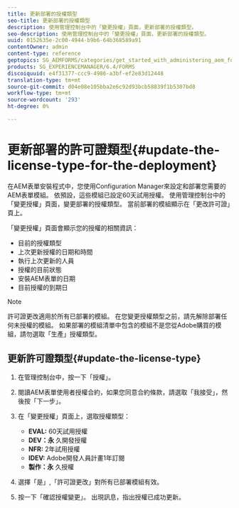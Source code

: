 ```yaml
---
title: 更新部署的授權類型
seo-title: 更新部署的授權類型
description: 使用管理控制台中的「變更授權」頁面，更新部署的授權類型。
seo-description: 使用管理控制台中的「變更授權」頁面，更新部署的授權類型。
uuid: 0152635e-2c00-4944-b9b6-64b368589a91
contentOwner: admin
content-type: reference
geptopics: SG_AEMFORMS/categories/get_started_with_administering_aem_forms_on_jee
products: SG_EXPERIENCEMANAGER/6.4/FORMS
discoiquuid: e4f31377-ccc9-4986-a3bf-ef2e83d12448
translation-type: tm+mt
source-git-commit: d04e08e105bba2e6c92d93bcb58839f1b5307bd8
workflow-type: tm+mt
source-wordcount: '293'
ht-degree: 0%

---
```



# 更新部署的許可證類型{#update-the-license-type-for-the-deployment}

在AEM表單安裝程式中，您使用Configuration Manager來設定和部署您需要的AEM表單模組。 依預設，這些模組已設定60天試用授權。 使用管理控制台中的「變更授權」頁面，變更部署的授權類型。 當前部署的模組顯示在「更改許可證」頁上。

「變更授權」頁面會顯示您的授權的相關資訊：

* 目前的授權類型
* 上次更新授權的日期和時間
* 執行上次更新的人員
* 授權的目前狀態
* 安裝AEM表單的日期
* 目前授權的到期日

>[!NOTE]
>
>許可證更改適用於所有已部署的模組。 在您變更授權類型之前，請先解除部署任何未授權的模組。 如果部署的模組清單中包含的模組不是您從Adobe購買的模組，請勿選取「生產」授權類型。

## 更新許可證類型{#update-the-license-type}

1. 在管理控制台中，按一下「授權」。
1. 閱讀AEM表單使用者授權合約，如果您同意合約條款，請選取「我接受」，然後按「下一步」。
1. 在「變更授權」頁面上，選取授權類型：

   * **EVAL:** 60天試用授權
   * **DEV：永** 久開發授權
   * **NFR:** 2年試用授權
   * **IDEV:** Adobe開發人員計畫1年訂閱
   * **製作：永** 久授權

1. 選擇「是」,「許可證更改」對所有已部署模組有效。
1. 按一下「確認授權變更」。 出現訊息，指出授權已成功更新。

